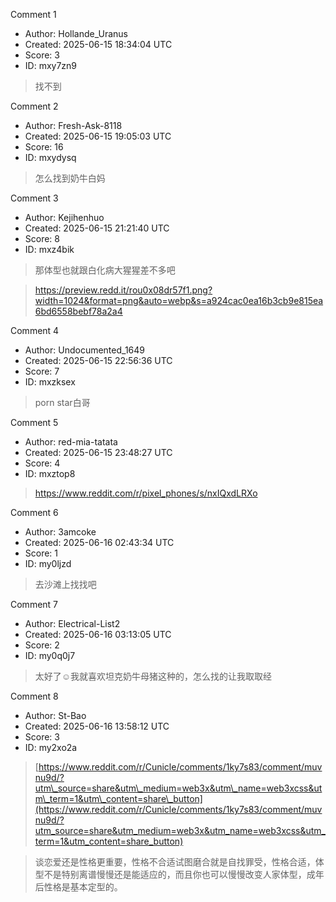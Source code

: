 Comment 1

- Author: Hollande_Uranus
- Created: 2025-06-15 18:34:04 UTC
- Score: 3
- ID: mxy7zn9

> 找不到

Comment 2

- Author: Fresh-Ask-8118
- Created: 2025-06-15 19:05:03 UTC
- Score: 16
- ID: mxydysq

> 怎么找到奶牛白妈

Comment 3

- Author: Kejihenhuo
- Created: 2025-06-15 21:21:40 UTC
- Score: 8
- ID: mxz4bik

> 那体型也就跟白化病大猩猩差不多吧

> https://preview.redd.it/rou0x08dr57f1.png?width=1024&format=png&auto=webp&s=a924cac0ea16b3cb9e815ea6bd6558bebf78a2a4

Comment 4

- Author: Undocumented_1649
- Created: 2025-06-15 22:56:36 UTC
- Score: 7
- ID: mxzksex

> porn star白哥

Comment 5

- Author: red-mia-tatata
- Created: 2025-06-15 23:48:27 UTC
- Score: 4
- ID: mxztop8

> https://www.reddit.com/r/pixel_phones/s/nxIQxdLRXo

Comment 6

- Author: 3amcoke
- Created: 2025-06-16 02:43:34 UTC
- Score: 1
- ID: my0ljzd

> 去沙滩上找找吧

Comment 7

- Author: Electrical-List2
- Created: 2025-06-16 03:13:05 UTC
- Score: 2
- ID: my0q0j7

> 太好了☺️我就喜欢坦克奶牛母猪这种的，怎么找的让我取取经

Comment 8

- Author: St-Bao
- Created: 2025-06-16 13:58:12 UTC
- Score: 3
- ID: my2xo2a

> [https://www.reddit.com/r/Cunicle/comments/1ky7s83/comment/muvnu9d/?utm\_source=share&utm\_medium=web3x&utm\_name=web3xcss&utm\_term=1&utm\_content=share\_button](https://www.reddit.com/r/Cunicle/comments/1ky7s83/comment/muvnu9d/?utm_source=share&utm_medium=web3x&utm_name=web3xcss&utm_term=1&utm_content=share_button)

> 谈恋爱还是性格更重要，性格不合适试图磨合就是自找罪受，性格合适，体型不是特别离谱慢慢还是能适应的，而且你也可以慢慢改变人家体型，成年后性格是基本定型的。
